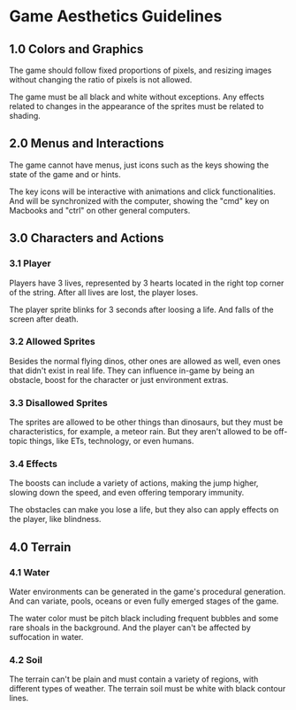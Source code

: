 # Game Aesthetics Guidelines

## 1.0 Colors and Graphics

The game should follow fixed proportions of pixels, and resizing images without changing the ratio of pixels is not allowed.

The game must be all black and white without exceptions. Any effects related to changes in the appearance of the sprites must be related to shading.

## 2.0 Menus and Interactions

The game cannot have menus, just icons such as the keys showing the state of the game and or hints.

The key icons will be interactive with animations and click functionalities. And will be synchronized with the computer, showing the "cmd" key on Macbooks and "ctrl" on other general computers.

## 3.0 Characters and Actions

### 3.1 Player

Players have 3 lives, represented by 3 hearts located in the right top corner of the string. After all lives are lost, the player loses.

The player sprite blinks for 3 seconds after loosing a life. And falls of the screen after death.

### 3.2 Allowed Sprites

Besides the normal flying dinos, other ones are allowed as well, even ones that didn't exist in real life. They can influence in-game by being an obstacle, boost for the character or just environment extras.

### 3.3 Disallowed Sprites

The sprites are allowed to be other things than dinosaurs, but they must be characteristics, for example, a meteor rain. But they aren't allowed to be off-topic things, like ETs, technology, or even humans.

### 3.4 Effects

The boosts can include a variety of actions, making the jump higher, slowing down the speed, and even offering temporary immunity.

The obstacles can make you lose a life, but they also can apply effects on the player, like blindness.

## 4.0 Terrain

### 4.1 Water

Water environments can be generated in the game's procedural generation. And can variate, pools, oceans or even fully emerged stages of the game.

The water color must be pitch black including frequent bubbles and some rare shoals in the background. And the player can't be affected by suffocation in water.

### 4.2 Soil

The terrain can't be plain and must contain a variety of regions, with different types of weather. The terrain soil must be white with black contour lines.
